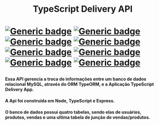 <h1 align="center">TypeScript Delivery API<h1>

[![Generic badge](https://img.shields.io/badge/Develop-TypeScript-blue?style=for-the-badge&logo=appveyor)](https://shields.io/)
[![Generic badge](https://img.shields.io/badge/Develop-Node-green?style=for-the-badge&logo=appveyor)](https://shields.io/)
[![Generic badge](https://img.shields.io/badge/Develop-Express-green?style=for-the-badge&logo=appveyor)](https://shields.io/)
[![Generic badge](https://img.shields.io/badge/Develop-MySQL-blue?style=for-the-badge&logo=appveyor)](https://shields.io/)
[![Generic badge](https://img.shields.io/badge/Develop-TypeORM-violet?style=for-the-badge&logo=appveyor)](https://shields.io/)
[![Generic badge](https://img.shields.io/badge/Develop-REST%20RESTful-red?style=for-the-badge&logo=appveyor)](https://shields.io/)
[![Generic badge](https://img.shields.io/badge/Develop-MSC-violet?style=for-the-badge&logo=appveyor)](https://shields.io/)
[![Generic badge](https://img.shields.io/badge/Develop-POO-pink?style=for-the-badge&logo=appveyor)](https://shields.io/)
 
<h4>Essa API gerencia a troca de informações entre um banco de dados relacional MySQL, através do ORM TypeORM, e a Aplicação TypeScript Delivery App.</h4>
  
<h4>A Api foi construída em Node, TypeScript e Express.</h4>
  
<h4>O banco de dados possui quatro tabelas, sendo elas de usuários, produtos, vendas e uma ultima tabela de junção de vendas/produtos.</h4>
